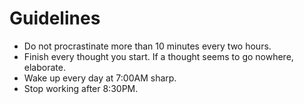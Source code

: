 # Guidelines

 - Do not procrastinate more than 10 minutes every two hours.
 - Finish every thought you start. If a thought seems to go nowhere, elaborate.
 - Wake up every day at 7:00AM sharp.
 - Stop working after 8:30PM.